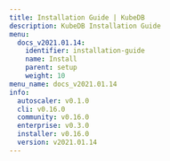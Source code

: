 ```yaml
---
title: Installation Guide | KubeDB
description: KubeDB Installation Guide
menu:
  docs_v2021.01.14:
    identifier: installation-guide
    name: Install
    parent: setup
    weight: 10
menu_name: docs_v2021.01.14
info:
  autoscaler: v0.1.0
  cli: v0.16.0
  community: v0.16.0
  enterprise: v0.3.0
  installer: v0.16.0
  version: v2021.01.14
---
```


